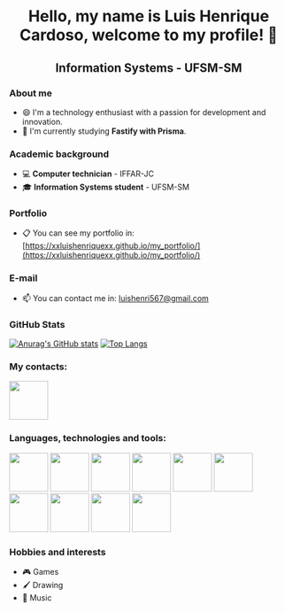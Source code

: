 <h1 align="center">Hello, my name is <strong>Luis Henrique Cardoso</strong>, welcome to my profile! 👋</h1>
<h2 align="center">Information Systems - UFSM-SM</h2>

### About me
- 😄 I'm a technology enthusiast with a passion for development and innovation. 
- 🌱 I'm currently studying **Fastify with Prisma**.

### Academic background
- 💻 **Computer technician** - IFFAR-JC
- 🎓 **Information Systems student** - UFSM-SM

### Portfolio
- 📋 You can see my portfolio in: [https://xxluishenriquexx.github.io/my_portfolio/](https://xxluishenriquexx.github.io/my_portfolio/)

### E-mail
- 📫 You can contact me in: luishenri567@gmail.com

### GitHub Stats
[![Anurag's GitHub stats](https://github-readme-stats.vercel.app/api?username=xXLuisHenriqueXx&show_icons=true&theme=dracula&hide=stars,prs)](https://github.com/anuraghazra/github-readme-stats)
[![Top Langs](https://github-readme-stats.vercel.app/api/top-langs/?username=xXLuisHenriqueXx&theme=dracula&langs_count=6&layout=compact&hide_progress=true)](https://github.com/anuraghazra/github-readme-stats)

### My contacts:
<div style="display: inline_block">
  <a href="https://www.linkedin.com/in/luis-henrique-a2b833269/" target="_blank"><img src="https://cdn.jsdelivr.net/gh/devicons/devicon/icons/linkedin/linkedin-original.svg" width="70px"/></a>
</div>

### Languages, technologies and tools:
<div style="display: inline_block">
  <img src="https://cdn.jsdelivr.net/gh/devicons/devicon/icons/git/git-original.svg" width="70px" />
  <img src="https://cdn.jsdelivr.net/gh/devicons/devicon@latest/icons/typescript/typescript-original.svg" width="70px" />
  <img src="https://cdn.jsdelivr.net/gh/devicons/devicon@latest/icons/react/react-original.svg" width="70px" />
  <img src="https://cdn.jsdelivr.net/gh/devicons/devicon@latest/icons/nodejs/nodejs-original.svg" width="70px" />
  <img src="https://cdn.jsdelivr.net/gh/devicons/devicon@latest/icons/fastify/fastify-plain.svg" width="70px" />
  <img src="https://cdn.jsdelivr.net/gh/devicons/devicon@latest/icons/express/express-original.svg" width="70px" />
  <img src="https://cdn.jsdelivr.net/gh/devicons/devicon@latest/icons/ruby/ruby-original.svg" width="70px" />
  <img src="https://cdn.jsdelivr.net/gh/devicons/devicon@latest/icons/rails/rails-plain-wordmark.svg" width="70px" />
  <img src="https://cdn.jsdelivr.net/gh/devicons/devicon@latest/icons/mongodb/mongodb-original.svg" width="70px" />
  <img src="https://cdn.jsdelivr.net/gh/devicons/devicon@latest/icons/postgresql/postgresql-original.svg" width="70px" />
</div>

### Hobbies and interests
- 🎮 Games
- 🖌️ Drawing
- 🎵 Music
